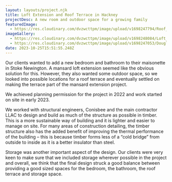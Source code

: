 ```yaml
---
layout: layouts/project.njk
title: Loft Extension and Roof Terrace in Hackney
projectDesc: A new room and outdoor space for a growing family
featuredImage:
  - https://res.cloudinary.com/dvzwcttpm/image/upload/v1698247794/Roof_terrace_in_stoke_newington_Douglas_Architects_pzamga.jpg
imageGallery:
  - https://res.cloudinary.com/dvzwcttpm/image/upload/v1698248084/Loft_extension_stoke_newington_Hackney_Douglas_Architects_ptcahz.jpg
  - https://res.cloudinary.com/dvzwcttpm/image/upload/v1698247053/Douglas_Architects_Stoke_Newington_Loft_Extension_with_Roof_Terrace_kquc2z.jpg
date: 2023-10-25T15:51:55.248Z
---
```

Our clients wanted to add a new bedroom and bathroom to their maisonette in Stoke Newington. A mansard loft extension seemed like the obvious solution for this. However, they also wanted some outdoor space, so we looked into possible locations for a roof terrace and eventually settled on making the terrace part of the mansard extension project.

We achieved planning permission for the project in 2022 and work started on site in early 2023.

We worked with structural engineers, Conisbee and the main contractor LLAC to design and build as much of the structure as possible in timber. This is a more sustainable way of building and it is lighter and easier to manage on site. For many areas of construction detailing, the timber structure also has the added benefit of improving the thermal performance of the building – this is because timber forms less of a “cold bridge” from outside to inside as it is a better insulator than steel.

Storage was another important aspect of the design. Our clients were very keen to make sure that we included storage wherever possible in the project and overall, we think that the final design struck a good balance between providing a good sized spaces for the bedroom, the bathroom, the roof terrace and storage space.